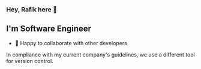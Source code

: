 ### Hey, Rafik here 👋

## I'm Software Engineer

- 👥 Happy to collaborate with other developers

In compliance with my current company's guidelines, we use a different tool for version control.

